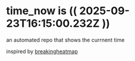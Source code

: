 # time_now is (( 2025-09-23T16:15:00.232Z ))

an automated repo that shows the currnent time

inspired by [breakingheatmap](https://github.com/breakingheatmap/breakingheatmap)
